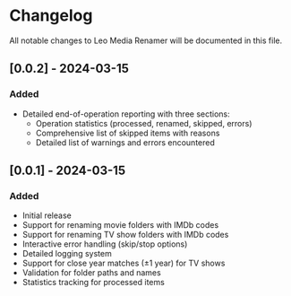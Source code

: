 # Changelog

All notable changes to Leo Media Renamer will be documented in this file.

## [0.0.2] - 2024-03-15

### Added
- Detailed end-of-operation reporting with three sections:
  - Operation statistics (processed, renamed, skipped, errors)
  - Comprehensive list of skipped items with reasons
  - Detailed list of warnings and errors encountered

## [0.0.1] - 2024-03-15

### Added
- Initial release
- Support for renaming movie folders with IMDb codes
- Support for renaming TV show folders with IMDb codes
- Interactive error handling (skip/stop options)
- Detailed logging system
- Support for close year matches (±1 year) for TV shows
- Validation for folder paths and names
- Statistics tracking for processed items
